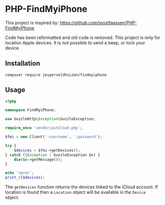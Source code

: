 PHP-FindMyiPhone
================

This project is inspired by: https://github.com/joostfaassen/PHP-FindMyiPhone

Code has been reformatted and old code is removed. This project is only for location Apple devices. It is not possible to send a beep, or lock your device.

## Installation

```
composer require jesperveldhuizen/findmyiphone
```

## Usage

```php
<?php

namespace FindMyiPhone;

use GuzzleHttp\Exception\GuzzleException;

require_once 'vendor/autoload.php';

$fmi = new Client(':username', ':password');

try {
    $devices = $fmi->getDevices();
} catch (\Exception | GuzzleException $e) {
    die($e->getMessage());
}

echo '<pre>';
print_r($devices);
```

The ```getDevices``` function returns the devices linked to the iCloud account. If location is found then a ```Location``` object will be available in the ```Device``` object.
